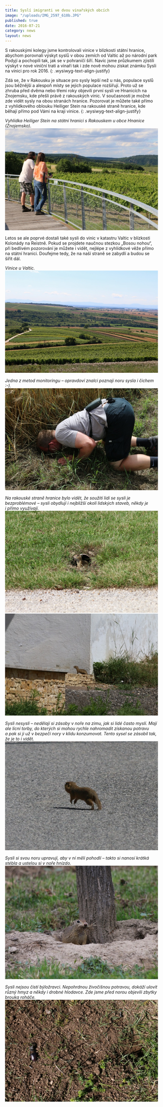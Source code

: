 ```yaml
---
title: Syslí imigranti ve dvou vinařských obcích
image: "/uploads/IMG_2597_610b.JPG"
published: true
date: 2016-07-21
category: news
layout: news
---
```

S rakouskými kolegy jsme kontrolovali vinice v blízkosti státní hranice,
abychom porovnali výskyt syslů v obou zemích od Valtic až po národní
park Podyjí a pochopili tak, jak se v pohraničí šíří. Navíc jsme
průzkumem zjistili výskyt v nové viniční trati a vinaři tak i zde nově
mohou získat známku Sysli na vinici pro rok 2016.
{: .wysiwyg-text-align-justify}

Zdá se, že v Rakousku je situace pro sysly lepší než u nás, populace
syslů jsou běžnější a alespoň místy se jejich populace rozšiřují. Proto
už se zhruba před dvěma nebo třemi roky objevili první sysli ve
Hnanicích na Znojemsku, kde přešli právě z rakouských
vinic. V současnosti je možné zde vidět sysly na obou stranách
hranice. Pozorovat je můžete také přímo z vyhlídkového oblouku Heiliger
Stein na rakouské straně hranice, kde běhají přímo pod Vámi na kraji
vinice.
{: .wysiwyg-text-align-justify}

*Vyhlídka Heiliger Stein na státní hranici s Rakouskem u obce Hnanice
(Znojemsko).*
![](/uploads/IMG_2643_.JPG)

Letos se ale poprvé dostali také sysli do vinic v katastru Valtic
v blízkosti Kolonády na Reistně. Pokud se projdete naučnou stezkou
„Bosou nohou“, při bedlivém pozorování je můžete i vidět, nejlépe
z vyhlídkové věže přímo na státní hranici. Doufejme tedy, že na naší
straně se zabydlí a budou se šířit dál.

*Vinice u Valtic.*
![](/uploads/a_IMG_2556b_610.JPG)

*Jedna z metod monitoringu – opravdoví znalci poznají noru sysla
i čichem :-).*
![](/uploads/a_IMG_2624_610.JPG)

*Na rakouské straně hranice bylo vidět, že soužití lidí se sysli je
bezproblémové – sysli obydlují i nejbližší okolí lidských staveb, někdy
je i přímo využívají.*
![](/uploads/a_IMG_2635_610.JPG)
![](/uploads/a_IMG_2592_610.JPG)

*Sysli nesyslí – nedělají si zásoby v noře na zimu, jak si lidé často
myslí. Mají ale lícní torby, do kterých si mohou rychle nahromadit
získanou potravu a pak si ji už v bezpečí nory v klidu konzumovat. Tento
sysel se zásobil tak, že je to i vidět.*
![](/uploads/a_IMG_2590_610.JPG)

*Sysli si svou noru upravují, aby v ní měli pohodlí – takto si nanosí
krátká stébla a ustelou si v noře hnízdo.*
![](/uploads/a_IMG_2615_610.JPG)

*Sysli nejsou čistí býložravci. Nepohrdnou živočišnou potravou, dokáží
ulovit různý hmyz a někdy i drobné hlodavce. Zde jsme před norou
objevili zbytky brouka roháče.*
![](/uploads/a_IMG_2551_610.JPG)
